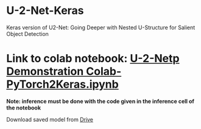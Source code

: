 # U-2-Net-Keras
Keras version of U2-Net: Going Deeper with Nested U-Structure for Salient Object Detection

# Link to colab notebook: [U-2-Netp Demonstration Colab-PyTorch2Keras.ipynb](https://colab.research.google.com/github/shreyas-bk/U-2-Net-Keras/blob/main/U_2_Netp_Demonstration_Colab_PyTorch2Keras.ipynb?authuser=1)

**Note: inference must be done with the code given in the inference cell of the notebook**

Download saved model from [Drive](https://drive.google.com/file/d/1HsA3zn4zKiyOCQlxDQZCdG8TS5C7daoe/view?usp=sharing)
